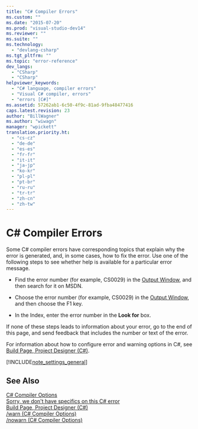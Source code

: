 ```yaml
---
title: "C# Compiler Errors"
ms.custom: ""
ms.date: "2015-07-20"
ms.prod: "visual-studio-dev14"
ms.reviewer: ""
ms.suite: ""
ms.technology: 
  - "devlang-csharp"
ms.tgt_pltfrm: ""
ms.topic: "error-reference"
dev_langs: 
  - "CSharp"
  - "CSharp"
helpviewer_keywords: 
  - "C# language, compiler errors"
  - "Visual C# compiler, errors"
  - "errors [C#]"
ms.assetid: 57262ab1-6c50-4f9c-81ad-9fba48477416
caps.latest.revision: 23
author: "BillWagner"
ms.author: "wiwagn"
manager: "wpickett"
translation.priority.ht: 
  - "cs-cz"
  - "de-de"
  - "es-es"
  - "fr-fr"
  - "it-it"
  - "ja-jp"
  - "ko-kr"
  - "pl-pl"
  - "pt-br"
  - "ru-ru"
  - "tr-tr"
  - "zh-cn"
  - "zh-tw"
---
```

# C# Compiler Errors
Some C# compiler errors have corresponding topics that explain why the error is generated, and, in some cases, how to fix the error. Use one of the following steps to see whether help is available for a particular error message.  
  
-   Find the error number (for example, CS0029) in the [Output Window](../Topic/Output%20Window.md), and then search for it on MSDN.  
  
-   Choose the error number (for example, CS0029) in the [Output Window](../Topic/Output%20Window.md), and then choose the F1 key.  
  
-   In the Index, enter the error number in the **Look for** box.  
  
 If none of these steps leads to information about your error, go to the end of this page, and send feedback that includes the number or text of the error.  
  
 For information about how to configure error and warning options in C#, see [Build Page, Project Designer (C#)](../Topic/Build%20Page,%20Project%20Designer%20\(C%23\).md).  
  
 [!INCLUDE[note_settings_general](../../../csharp\language-reference\compiler-messages/includes/note_settings_general_md.md)]  
  
## See Also  
 [C# Compiler Options](../../../csharp\language-reference\compiler-options/csharp-compiler-options.md)   
 [Sorry, we don't have specifics on this C# error](../../../csharp\misc/sorry-we-don-t-have-specifics-on-this-csharp-error.md)   
 [Build Page, Project Designer (C#)](../Topic/Build%20Page,%20Project%20Designer%20\(C%23\).md)   
 [/warn (C# Compiler Options)](../../../csharp\language-reference\compiler-options/warn-compiler-option.md)   
 [/nowarn (C# Compiler Options)](../../../csharp\language-reference\compiler-options/nowarn-compiler-option.md)